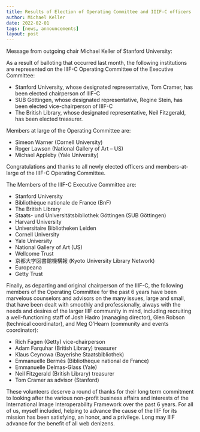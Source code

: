 ```yaml
---
title: Results of Election of Operating Committee and IIIF-C officers
author: Michael Keller
date: 2022-02-01
tags: [news, announcements]
layout: post
---
```


Message from outgoing chair Michael Keller of Stanford University:

As a result of balloting that occurred last month, the following institutions are represented on the IIIF-C Operating Committee of the Executive Committee:
- Stanford University, whose designated representative, Tom Cramer, has been elected chairperson of IIIF-C
- SUB Göttingen, whose designated representative, Regine Stein, has been elected vice-chairperson of IIIF-C
- The British Library, whose designated representative, Neil Fitzgerald, has been elected treasurer.

Members at large of the Operating Committee are:

- Simeon Warner (Cornell University)
- Roger Lawson (National Gallery of Art – US)
- Michael Appleby (Yale University)

Congratulations and thanks to all newly elected officers and members-at-large of the IIIF-C Operating Committee.

The Members of the IIIF-C Executive Committee are:

- Stanford University
- Bibliothèque nationale de France (BnF)
- The British Library
- Staats- und Universitätsbibliothek Göttingen (SUB Göttingen)
- Harvard University
- Universitaire Bibliotheken Leiden
- Cornell University
- Yale University
- National Gallery of Art (US)
- Wellcome Trust
- 京都大学図書館機構報 (Kyoto University Library Network)
- Europeana
- Getty Trust

Finally, as departing and original chairperson of the IIIF-C, the following members of the Operating Committee for the past 6 years have been marvelous counselors and advisors on the many issues, large and small, that have been dealt with smoothly and professionally, always with the needs and desires of the larger IIIF community in mind, including recruiting a well-functioning staff of Josh Hadro (managing director), Glen Robson (technical coordinator), and Meg O’Hearn (community and events coordinator):

- Rich Fagen (Getty) vice-chairperson
- Adam Farquhar (British Library) treasurer
- Klaus Ceynowa (Bayerishe Staatsbibliothek)
- Emmanuelle Bermès (Bibliothèque national de France)
- Emmanuelle Delmas-Glass (Yale)
- Neil Fitzgerald (British Library) treasurer
- Tom Cramer as advisor (Stanford) 

These volunteers deserve a round of thanks for their long term commitment to looking after the various non-profit business affairs and interests of the International Image Interoperability Framework over the past 6 years. For all of us, myself included, helping to advance the cause of the IIIF for its mission has been satisfying, an honor, and a privilege. Long may IIIF advance for the benefit of all web denizens.

 